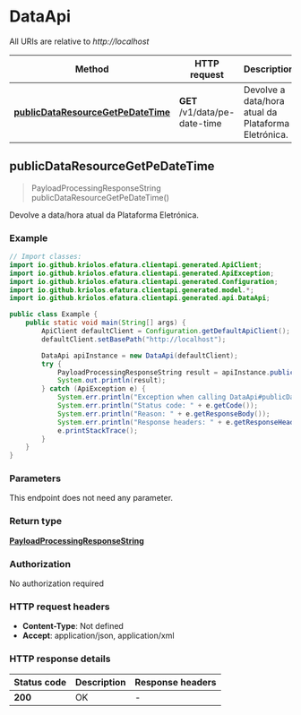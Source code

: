 # DataApi

All URIs are relative to *http://localhost*

| Method | HTTP request | Description |
|------------- | ------------- | -------------|
| [**publicDataResourceGetPeDateTime**](DataApi.md#publicDataResourceGetPeDateTime) | **GET** /v1/data/pe-date-time | Devolve a data/hora atual da Plataforma Eletrónica. |



## publicDataResourceGetPeDateTime

> PayloadProcessingResponseString publicDataResourceGetPeDateTime()

Devolve a data/hora atual da Plataforma Eletrónica.

### Example

```java
// Import classes:
import io.github.kriolos.efatura.clientapi.generated.ApiClient;
import io.github.kriolos.efatura.clientapi.generated.ApiException;
import io.github.kriolos.efatura.clientapi.generated.Configuration;
import io.github.kriolos.efatura.clientapi.generated.model.*;
import io.github.kriolos.efatura.clientapi.generated.api.DataApi;

public class Example {
    public static void main(String[] args) {
        ApiClient defaultClient = Configuration.getDefaultApiClient();
        defaultClient.setBasePath("http://localhost");

        DataApi apiInstance = new DataApi(defaultClient);
        try {
            PayloadProcessingResponseString result = apiInstance.publicDataResourceGetPeDateTime();
            System.out.println(result);
        } catch (ApiException e) {
            System.err.println("Exception when calling DataApi#publicDataResourceGetPeDateTime");
            System.err.println("Status code: " + e.getCode());
            System.err.println("Reason: " + e.getResponseBody());
            System.err.println("Response headers: " + e.getResponseHeaders());
            e.printStackTrace();
        }
    }
}
```

### Parameters

This endpoint does not need any parameter.

### Return type

[**PayloadProcessingResponseString**](PayloadProcessingResponseString.md)

### Authorization

No authorization required

### HTTP request headers

- **Content-Type**: Not defined
- **Accept**: application/json, application/xml

### HTTP response details
| Status code | Description | Response headers |
|-------------|-------------|------------------|
| **200** | OK |  -  |

